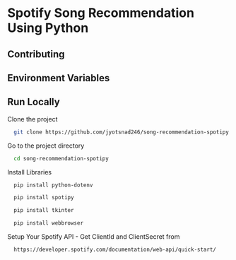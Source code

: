 
# Spotify Song Recommendation Using Python




## Contributing




## Environment Variables




## Run Locally

Clone the project

```bash
  git clone https://github.com/jyotsnad246/song-recommendation-spotipy
```

Go to the project directory

```bash
  cd song-recommendation-spotipy
```

Install Libraries

```bash
  pip install python-dotenv
```
```bash
  pip install spotipy
```
```bash
  pip install tkinter
```
```bash
  pip install webbrowser
```

Setup Your Spotify API -
Get ClientId and ClientSecret from
```bash
  https://developer.spotify.com/documentation/web-api/quick-start/
```

